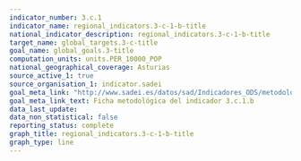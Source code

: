 ```yaml
---
indicator_number: 3.c.1
indicator_name: regional_indicators.3-c-1-b-title
national_indicator_description: regional_indicators.3-c-1-b-title
target_name: global_targets.3-c-title
goal_name: global_goals.3-title
computation_units: units.PER_10000_POP
national_geographical_coverage: Asturias
source_active_1: true
source_organisation_1: indicator.sadei
goal_meta_link: "http://www.sadei.es/datos/sad/Indicadores_ODS/metodologia/3.c.1.b.pdf"
goal_meta_link_text: Ficha metodológica del indicador 3.c.1.b
data_last_update:  
data_non_statistical: false
reporting_status: complete
graph_title: regional_indicators.3-c-1-b-title
graph_type: line
---
```

